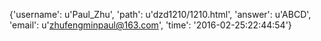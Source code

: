 {'username': u'Paul_Zhu', 'path': u'dzd1210/1210.html', 'answer': u'ABCD', 'email': u'zhufengminpaul@163.com', 'time': '2016-02-25:22:44:54'}